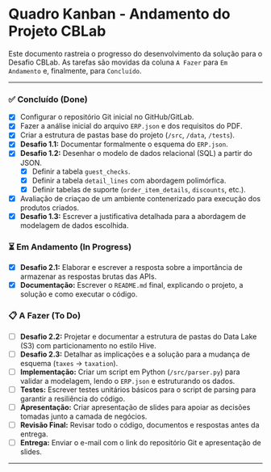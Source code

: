 # Quadro Kanban - Andamento do Projeto CBLab

Este documento rastreia o progresso do desenvolvimento da solução para o Desafio CBLab. As tarefas são movidas da coluna `A Fazer` para `Em Andamento` e, finalmente, para `Concluído`.

---

### ✅ Concluído (Done)

* [x] Configurar o repositório Git inicial no GitHub/GitLab.
* [x] Fazer a análise inicial do arquivo `ERP.json` e dos requisitos do PDF.
* [x] Criar a estrutura de pastas base do projeto (`/src`, `/data`, `/tests`).
* [x] **Desafio 1.1:** Documentar formalmente o esquema do `ERP.json`.
* [x] **Desafio 1.2:** Desenhar o modelo de dados relacional (SQL) a partir do JSON.
    * [x] Definir a tabela `guest_checks`.
    * [x] Definir a tabela `detail_lines` com abordagem polimórfica.
    * [x] Definir tabelas de suporte (`order_item_details`, `discounts`, etc.).
* [x] Avaliação de criaçao de um ambiente contenerizado para execução dos produtos criados.
* [x] **Desafio 1.3:** Escrever a justificativa detalhada para a abordagem de modelagem de dados escolhida.

### ⏳ Em Andamento (In Progress)

* [x] **Desafio 2.1:** Elaborar e escrever a resposta sobre a importância de armazenar as respostas brutas das APIs.
* [x] **Documentação:** Escrever o `README.md` final, explicando o projeto, a solução e como executar o código.

### 📋 A Fazer (To Do)

* [ ] **Desafio 2.2:** Projetar e documentar a estrutura de pastas do Data Lake (S3) com particionamento no estilo Hive.
* [ ] **Desafio 2.3:** Detalhar as implicações e a solução para a mudança de esquema (`taxes` -> `taxation`).
* [ ] **Implementação:** Criar um script em Python (`/src/parser.py`) para validar a modelagem, lendo o `ERP.json` e estruturando os dados.
* [ ] **Testes:** Escrever testes unitários básicos para o script de parsing para garantir a resiliência do código.
* [ ] **Apresentação:** Criar apresentação de slides para apoiar as decisões tomadas junto a camada de negócios.
* [ ] **Revisão Final:** Revisar todo o código, documentos e respostas antes da entrega.
* [ ] **Entrega:** Enviar o e-mail com o link do repositório Git e apresentação de slides.

---

